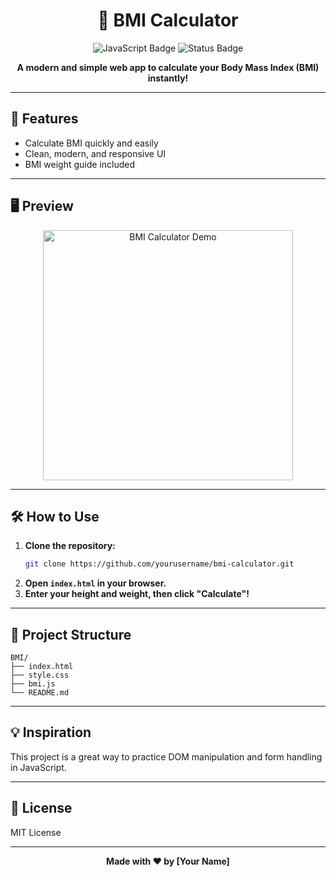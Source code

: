 <h1 align="center">💪 BMI Calculator</h1>

<p align="center">
  <img src="https://img.shields.io/badge/JavaScript-ES6+-yellow?style=flat-square" alt="JavaScript Badge"/>
  <img src="https://img.shields.io/badge/Status-Active-brightgreen?style=flat-square" alt="Status Badge"/>
</p>

<p align="center">
  <b>A modern and simple web app to calculate your Body Mass Index (BMI) instantly!</b>
</p>

---

## 🚀 Features

- Calculate BMI quickly and easily
- Clean, modern, and responsive UI
- BMI weight guide included

---

## 🖥️ Preview

<p align="center">
  <img src="https://user-images.githubusercontent.com/placeholder/bmi-demo.gif" alt="BMI Calculator Demo" width="400"/>
</p>

---

## 🛠️ How to Use

1. **Clone the repository:**
   ```bash
   git clone https://github.com/yourusername/bmi-calculator.git
   ```
2. **Open `index.html` in your browser.**
3. **Enter your height and weight, then click "Calculate"!**

---

## 📁 Project Structure

```
BMI/
├── index.html
├── style.css
├── bmi.js
└── README.md
```

---

## 💡 Inspiration

This project is a great way to practice DOM manipulation and form handling in JavaScript.

---

## 📜 License

MIT License

---

<p align="center">
  <b>Made with ❤️ by [Your Name]</b>
</p>
